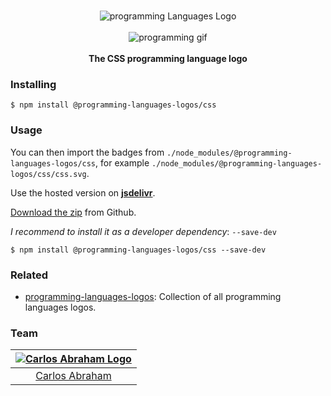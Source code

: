 <p align="center">
    <br>
    <img src="https://cdn.jsdelivr.net/npm/@programming-languages-logos/css@0.0.1/css_256x256.png" alt="programming Languages Logo">
    <br>
    <br>
    <img src="https://cdn.abranhe.com/projects/porgramming-languages-logos/logo.svg" alt="programming gif">
    <br>
    <br>
    <b>The CSS programming language logo</b>
</p>

### Installing

```
$ npm install @programming-languages-logos/css
```

### Usage

You can then import the badges from `./node_modules/@programming-languages-logos/css`, for example `./node_modules/@programming-languages-logos/css/css.svg`.

Use the hosted version on
[**jsdelivr**](https://www.jsdelivr.com/package/npm/@programming-languages-logos/css).

[Download the zip](https://github.com/abranhe/programming-languages-logos/releases/latest) from Github.

_I recommend to install it as a developer dependency_: `--save-dev`

```
$ npm install @programming-languages-logos/css --save-dev
```

### Related

- [programming-languages-logos][all]: Collection of all programming languages logos.

### Team

| [![Carlos Abraham Logo][abranhe-img]][abranhe] |
| :--------------------------------------------: |
|           [Carlos Abraham][abranhe]            |

<!------------- Some links ----------------->

[abranhe]: https://github.com/abranhe
[abranhe-img]: https://avatars3.githubusercontent.com/u/21347264?s=50
[all]: https://github.com/abranhe/programming-languages-logos
